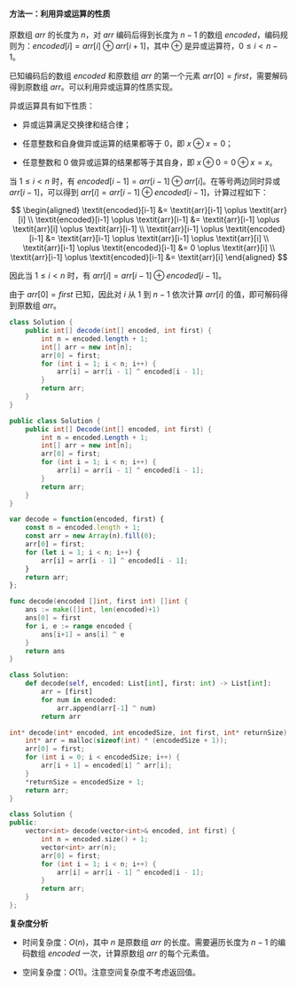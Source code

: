 #### 方法一：利用异或运算的性质

原数组 $\textit{arr}$ 的长度为 $n$，对 $\textit{arr}$ 编码后得到长度为 $n-1$ 的数组 $\textit{encoded}$，编码规则为：$\textit{encoded}[i]=\textit{arr}[i] \oplus \textit{arr}[i+1]$，其中 $\oplus$ 是异或运算符，$0 \le i<n-1$。

已知编码后的数组 $\textit{encoded}$ 和原数组 $\textit{arr}$ 的第一个元素 $\textit{arr}[0]=\textit{first}$，需要解码得到原数组 $\textit{arr}$。可以利用异或运算的性质实现。

异或运算具有如下性质：

- 异或运算满足交换律和结合律；

- 任意整数和自身做异或运算的结果都等于 $0$，即 $x \oplus x = 0$；

- 任意整数和 $0$ 做异或运算的结果都等于其自身，即 $x \oplus 0 = 0 \oplus x = x$。

当 $1 \le i<n$ 时，有 $\textit{encoded}[i-1]=\textit{arr}[i-1] \oplus \textit{arr}[i]$。在等号两边同时异或 $\textit{arr}[i-1]$，可以得到 $\textit{arr}[i]=\textit{arr}[i-1] \oplus \textit{encoded}[i-1]$，计算过程如下：

$$
\begin{aligned}
\textit{encoded}[i-1] &= \textit{arr}[i-1] \oplus \textit{arr}[i] \\
\textit{encoded}[i-1] \oplus \textit{arr}[i-1] &= \textit{arr}[i-1] \oplus \textit{arr}[i] \oplus \textit{arr}[i-1] \\
\textit{arr}[i-1] \oplus \textit{encoded}[i-1] &= \textit{arr}[i-1] \oplus \textit{arr}[i-1] \oplus \textit{arr}[i] \\
\textit{arr}[i-1] \oplus \textit{encoded}[i-1] &= 0 \oplus \textit{arr}[i] \\
\textit{arr}[i-1] \oplus \textit{encoded}[i-1] &= \textit{arr}[i]
\end{aligned}
$$

因此当 $1 \le i<n$ 时，有 $\textit{arr}[i]=\textit{arr}[i-1] \oplus \textit{encoded}[i-1]$。

由于 $\textit{arr}[0]=\textit{first}$ 已知，因此对 $i$ 从 $1$ 到 $n-1$ 依次计算 $\textit{arr}[i]$ 的值，即可解码得到原数组 $\textit{arr}$。

```Java [sol1-Java]
class Solution {
    public int[] decode(int[] encoded, int first) {
        int n = encoded.length + 1;
        int[] arr = new int[n];
        arr[0] = first;
        for (int i = 1; i < n; i++) {
            arr[i] = arr[i - 1] ^ encoded[i - 1];
        }
        return arr;
    }
}
```

```C# [sol1-C#]
public class Solution {
    public int[] Decode(int[] encoded, int first) {
        int n = encoded.Length + 1;
        int[] arr = new int[n];
        arr[0] = first;
        for (int i = 1; i < n; i++) {
            arr[i] = arr[i - 1] ^ encoded[i - 1];
        }
        return arr;
    }
}
```

```JavaScript [sol1-JavaScript]
var decode = function(encoded, first) {
    const n = encoded.length + 1;
    const arr = new Array(n).fill(0);
    arr[0] = first;
    for (let i = 1; i < n; i++) {
        arr[i] = arr[i - 1] ^ encoded[i - 1];
    }
    return arr;
};
```

```go [sol1-Golang]
func decode(encoded []int, first int) []int {
    ans := make([]int, len(encoded)+1)
    ans[0] = first
    for i, e := range encoded {
        ans[i+1] = ans[i] ^ e
    }
    return ans
}
```

```Python [sol1-Python3]
class Solution:
    def decode(self, encoded: List[int], first: int) -> List[int]:
        arr = [first]
        for num in encoded:
            arr.append(arr[-1] ^ num)
        return arr
```

```C [sol1-C]
int* decode(int* encoded, int encodedSize, int first, int* returnSize) {
    int* arr = malloc(sizeof(int) * (encodedSize + 1));
    arr[0] = first;
    for (int i = 0; i < encodedSize; i++) {
        arr[i + 1] = encoded[i] ^ arr[i];
    }
    *returnSize = encodedSize + 1;
    return arr;
}
```

```C++ [sol1-C++]
class Solution {
public:
    vector<int> decode(vector<int>& encoded, int first) {
        int n = encoded.size() + 1;
        vector<int> arr(n);
        arr[0] = first;
        for (int i = 1; i < n; i++) {
            arr[i] = arr[i - 1] ^ encoded[i - 1];
        }
        return arr;
    }
};
```

**复杂度分析**

- 时间复杂度：$O(n)$，其中 $n$ 是原数组 $\textit{arr}$ 的长度。需要遍历长度为 $n-1$ 的编码数组 $\textit{encoded}$ 一次，计算原数组 $\textit{arr}$ 的每个元素值。

- 空间复杂度：$O(1)$。注意空间复杂度不考虑返回值。